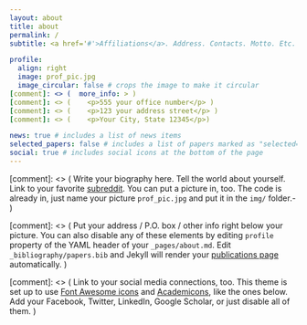 ```yaml
---
layout: about
title: about
permalink: /
subtitle: <a href='#'>Affiliations</a>. Address. Contacts. Motto. Etc.

profile:
  align: right
  image: prof_pic.jpg
  image_circular: false # crops the image to make it circular
[comment]: <> (  more_info: > )
[comment]: <> (    <p>555 your office number</p> )
[comment]: <> (    <p>123 your address street</p> )
[comment]: <> (    <p>Your City, State 12345</p>) 

news: true # includes a list of news items
selected_papers: false # includes a list of papers marked as "selected={true}"
social: true # includes social icons at the bottom of the page
---
```


[comment]: <> ( Write your biography here. Tell the world about yourself. Link to your favorite [subreddit](http://reddit.com). You can put a picture in, too. The code is already in, just name your picture `prof_pic.jpg` and put it in the `img/` folder.- )

[comment]: <> ( Put your address / P.O. box / other info right below your picture. You can also disable any of these elements by editing `profile` property of the YAML header of your `_pages/about.md`. Edit `_bibliography/papers.bib` and Jekyll will render your [publications page](/al-folio/publications/) automatically. )

[comment]: <> ( Link to your social media connections, too. This theme is set up to use [Font Awesome icons](https://fontawesome.com/) and [Academicons](https://jpswalsh.github.io/academicons/), like the ones below. Add your Facebook, Twitter, LinkedIn, Google Scholar, or just disable all of them. )
